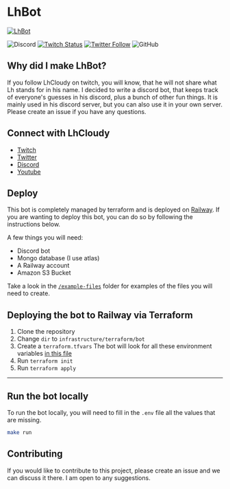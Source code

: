 # LhBot

[![LhBot](https://i.gyazo.com/632f0e60dc0535128971887acad98993.png)](https://twitter.com/PetraYle)

![Discord](https://img.shields.io/discord/766217366568304660)
[![Twitch Status](https://img.shields.io/twitch/status/lhcloudy27?color=6441a5&logo=twitch&logoColor=white)](https://www.twitch.tv/lhcloudy27)
[![Twitter Follow](https://img.shields.io/twitter/follow/lhcloudy?color=1DA1F2&logo=twitter&style=flat-square)](https://twitter.com/LhCloudy)
![GitHub](https://img.shields.io/github/license/alexraskin/lhbot?color=blue)

## Why did I make LhBot?

If you follow LhCloudy on twitch, you will know, that he will not share what Lh stands for in his name. I decided to write a discord bot, that keeps track of everyone's guesses in his discord, plus a bunch of other fun things. It is mainly used in his discord server, but you can also use it in your own server. Please create an issue if you have any questions.

## Connect with LhCloudy

- [Twitch](https://www.twitch.tv/lhcloudy27)
- [Twitter](https://twitter.com/LhCloudy)
- [Discord](https://discord.com/invite/jd6CZSj8jb)
- [Youtube](https://www.youtube.com/channel/UC2CV-HWvIrMO4mUnYtNS-7A)

## Deploy

This bot is completely managed by terraform and is deployed on [Railway](https://railway.app/). If you are wanting to deploy this bot, you can do so by following the instructions below.

A few things you will need:

- Discord bot
- Mongo database (I use atlas)
- A Railway account
- Amazon S3 Bucket

Take a look in the [`/example-files`](https://github.com/alexraskin/lhbot/tree/main/example-files) folder for examples of the files you will need to create.

## Deploying the bot to Railway via Terraform

1. Clone the repository
2. Change `dir` to `infrastructure/terraform/bot`
3. Create a `terraform.tfvars` The bot will look for all these environment variables [in this file](hhttps://github.com/alexraskin/lhbot/blob/main/infrastructure/terraform/bot/shared-envs.tf)
4. Run `terraform init`
5. Run `terraform apply`

___
## Run the bot locally

To run the bot locally, you will need to fill in the `.env` file all the values that are missing.

```bash
make run
```

## Contributing

If you would like to contribute to this project, please create an issue and we can discuss it there. I am open to any suggestions.
